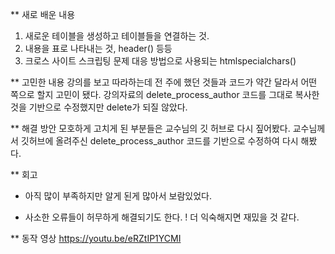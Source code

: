** 새로 배운 내용
1. 새로운 테이블을 생성하고 테이블들을 연결하는 것.
2. 내용을 표로 나타내는 것, header() 등등
3. 크로스 사이트 스크립팅 문제 대응 방법으로 사용되는 htmlspecialchars()

** 고민한 내용
강의를 보고 따라하는데 전 주에 했던 것들과 코드가 약간 달라서 어떤 쪽으로 할지 고민이 됐다.
강의자료의 delete_process_author 코드를 그대로 복사한 것을 기반으로 수정했지만 delete가 되질 않았다.

** 해결 방안
모호하게 고치게 된 부분들은 교수님의 깃 허브로 다시 짚어봤다.
교수님께서 깃허브에 올려주신 delete_process_author 코드를 기반으로 수정하여 다시 해봤다.

** 회고
+ 아직 많이 부족하지만 알게 된게 많아서 보람있었다.
- 사소한 오류들이 허무하게 해결되기도 한다.
! 더 익숙해지면 재밌을 것 같다.

** 동작 영상
https://youtu.be/eRZtIP1YCMI
